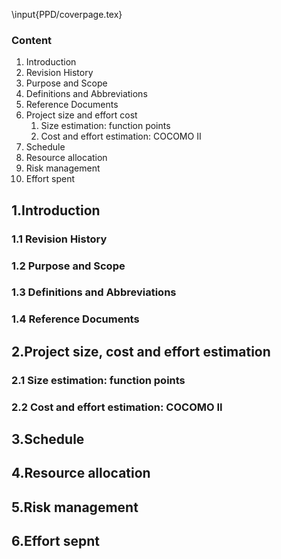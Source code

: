 \input{PPD/coverpage.tex}


### __Content__
1. Introduction
 1.	Revision History
 2.	Purpose and Scope
 3.	Definitions and Abbreviations
 4.	Reference Documents
2. Project size and effort cost
    1. Size estimation: function points
    2. Cost and effort estimation: COCOMO II
3. Schedule
4. Resource allocation
5. Risk management
6. Effort spent

## 1.Introduction
### 1.1 Revision History


### 1.2 Purpose and Scope


### 1.3 Definitions and Abbreviations


### 1.4 Reference Documents




## 2.Project size, cost and effort estimation

### 2.1 Size estimation: function points

### 2.2 Cost and effort estimation: COCOMO II



## 3.Schedule


## 4.Resource allocation


## 5.Risk management


## 6.Effort sepnt
